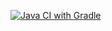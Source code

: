 [![Java CI with Gradle](https://github.com/TaisiaKos/rest/actions/workflows/gradle.yml/badge.svg)](https://github.com/TaisiaKos/rest/actions/workflows/gradle.yml)